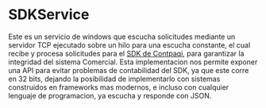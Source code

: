 # SDKService

Este es un servicio de windows que escucha solicitudes mediante un servidor TCP ejecutado sobre un hilo para una escucha constante, el cual recibe y procesa solicitudes para el <a href="https://github.com/PoinTastY/SDKService/blob/master/Models/SDK.cs">SDK de Contpaqi</a>, para garantizar la integridad del sistema Comercial.
Esta implementacion nos permite exponer una API para evitar problemas de contabilidad del SDK, ya que este corre en 32 bits, dejando la posibilidad de implementarlo con sistemas construidos en frameworks mas modernos, e incluso con cualquier lenguaje de programacion, ya escucha y responde con JSON.
